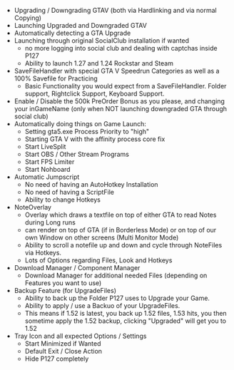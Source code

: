 ﻿
* Upgrading / Downgrading GTAV (both via Hardlinking and via normal Copying)
* Launching Upgraded and Downgraded GTAV
* Automatically detecting a GTA Upgrade
* Launching through original SocialClub installation if wanted
  * no more logging into social club and dealing with captchas inside P127
  * Ability to launch 1.27 and 1.24 Rockstar and Steam
* SaveFileHandler with special GTA V Speedrun Categories as well as a 100% Savefile for Practicing
  * Basic Functionality you would expect from a SaveFileHandler. Folder support, Rightclick Support, Keyboard Support.
* Enable / Disable the 500k PreOrder Bonus as you please, and changing your inGameName (only when NOT launching downgraded GTA through social club)
* Automatically doing things on Game Launch:
  * Setting gta5.exe Process Priority to "high"
  * Starting GTA V with the affinity process core fix
  * Start LiveSplit
  * Start OBS / Other Stream Programs
  * Start FPS Limiter
  * Start Nohboard 
* Automatic Jumpscript
  * No need of having an AutoHotkey Installation
  * No need of having a ScriptFile
  * Ability to change Hotkeys
* NoteOverlay
  * Overlay which draws a textfile on top of either GTA to read Notes during Long runs
  * can render on top of GTA (if in Borderless Mode) or on top of our own Window on other screens (Multi Monitor Mode)
  * Ability to scroll a notefile up and down and cycle through NoteFiles via Hotkeys.
  * Lots of Options regarding Files, Look and Hotkeys
* Download Manager / Component Manager
  * Download Manager for additional needed Files (depending on Features you want to use)
* Backup Feature (for UpgradeFiles)
  * Ability to back up the Folder P127 uses to Upgrade your Game. 
  * Ability to apply / use a Backuo of your UpgradeFiles.
  * This means if 1.52 is latest, you back up 1.52 files, 1.53 hits, you then sometime apply the 1.52 backup, clicking "Upgraded" will get you to 1.52
* Tray Icon and all expected Options / Settings
  * Start Minimized if Wanted
  * Default Exit / Close Action
  * Hide P127 completely
